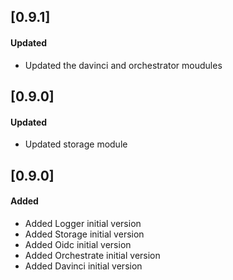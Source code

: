## [0.9.1]
#### Updated
- Updated the davinci and orchestrator moudules

## [0.9.0]
#### Updated
- Updated storage module

## [0.9.0]
#### Added
- Added Logger initial version
- Added Storage initial version
- Added Oidc initial version
- Added Orchestrate initial version
- Added Davinci initial version
